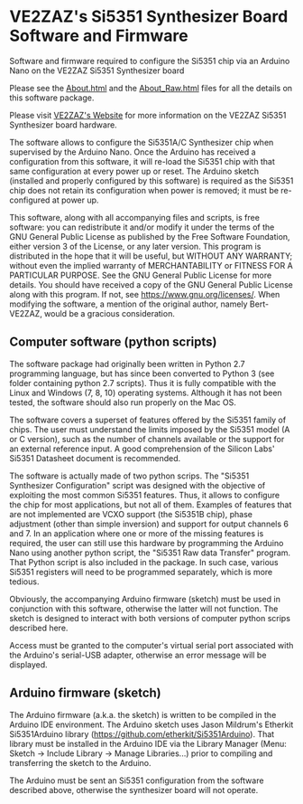 # VE2ZAZ's Si5351 Synthesizer Board Software and Firmware
Software and firmware required to configure the Si5351 chip via an Arduino Nano on the VE2ZAZ Si5351 Synthesizer board

Please see the [About.html]( http://htmlpreview.github.io/?https://github.com/VE2ZAZ/Si5351_Synthesizer_Configurator/blob/master/About.html) and the [About_Raw.html]( http://htmlpreview.github.io/?https://github.com/VE2ZAZ/Si5351_Synthesizer_Configurator/blob/master/About_Raw.html) files for all the details on this software package.

Please visit [VE2ZAZ's Website]( http://ve2zaz.net/Si5351_Synth/Si5351_Synth.htm) for more information on the VE2ZAZ Si5351 Synthesizer board hardware.

The software allows to configure the Si5351A/C Synthesizer chip when supervised by the Arduino Nano. Once the Arduino has received a configuration from this software, it will re-load the Si5351 chip with that same configuration at every power up or reset. The Arduino sketch (installed and properly configured by this software) is required as the Si5351 chip does not retain its configuration when power is removed; it must be re-configured at power up.

This software, along with all accompanying files and scripts, is free software: you can redistribute it and/or modify it under the terms of the GNU General Public License as published by the Free Software Foundation, either version 3 of the License, or any later version. This program is distributed in the hope that it will be useful, but WITHOUT ANY WARRANTY; without even the implied warranty of MERCHANTABILITY or FITNESS FOR A PARTICULAR PURPOSE.  See the GNU General Public License for more details. You should have received a copy of the GNU General Public License along with this program.  If not, see <https://www.gnu.org/licenses/>. When modifying the software, a mention of the original author, namely Bert-VE2ZAZ, would be a gracious consideration.

## Computer software (python scripts)
The software package had originally been written in Python 2.7 programming language, but has since been converted to Python 3 (see folder containing python 2.7 scripts). Thus it is fully compatible with the Linux and Windows (7, 8, 10) operating systems. Although it has not been tested, the software should also run properly on the Mac OS.

The software covers a superset of features offered by the Si5351 family of chips. The user must understand the limits imposed by the Si5351 model (A or C version), such as the number of channels available or the support for an external reference input. A good comprehension of the Silicon Labs' Si5351 Datasheet document is recommended.

The software is actually made of two python scrips. The "Si5351 Synthesizer Configuration" script was designed with the objective of exploiting the most common Si5351 features. Thus, it allows to configure the chip for most applications, but not all of them. Examples of features that are not implemented are VCXO support (the Si5351B chip), phase adjustment (other than simple inversion) and support for output channels 6 and 7. In an application where one or more of the missing features is required, the user can still use this hardware by programming the Arduino Nano using another python script, the "Si5351 Raw data Transfer" program. That Python script is also included in the package. In such case, various Si5351 registers will need to be programmed separately, which is more tedious.

Obviously, the accompanying Arduino firmware (sketch) must be used in conjunction with this software, otherwise the latter will not function. The sketch is designed to interact with both versions of computer python scrips described here.

Access must be granted to the computer's virtual serial port associated with the Arduino's serial-USB adapter, otherwise an error message will be displayed.

## Arduino firmware (sketch)
The Arduino firmware (a.k.a. the sketch) is written to be compiled in the Arduino IDE environment. The Arduino sketch uses Jason Mildrum's Etherkit Si5351Arduino library (https://github.com/etherkit/Si5351Arduino). That library must be installed in the Arduino IDE via the Library Manager (Menu: Sketch -> Include Library -> Manage Libraries...) prior to compiling and transferring the sketch to the Arduino.

The Arduino must be sent an Si5351 configuration from the software described above, otherwise the synthesizer board will not operate.
